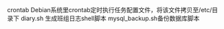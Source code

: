
crontab     Debian系统里crontab定时执行任务配置文件，将该文件拷贝至/etc/目录下
diary.sh    生成班组日志shell脚本
mysql_backup.sh备份数据库脚本

